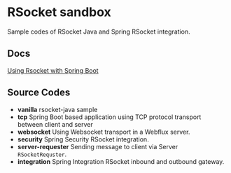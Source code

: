 # RSocket sandbox

Sample codes of RSocket Java  and Spring RSocket integration.

## Docs

[Using Rsocket with Spring Boot](https://medium.com/@hantsy/using-rsocket-with-spring-boot-cfc67924d06a)

## Source Codes

* **vanilla**  rsocket-java sample
* **tcp** Spring Boot based application using TCP protocol transport between client and server 
* **websocket** Using Websocket transport in a Webflux server.
* **security**  Spring Security RSocket integration.
* **server-requester**  Sending message  to client via Server `RSocketRequster`.
* **integration**  Spring Integration RSocket inbound and outbound gateway.









